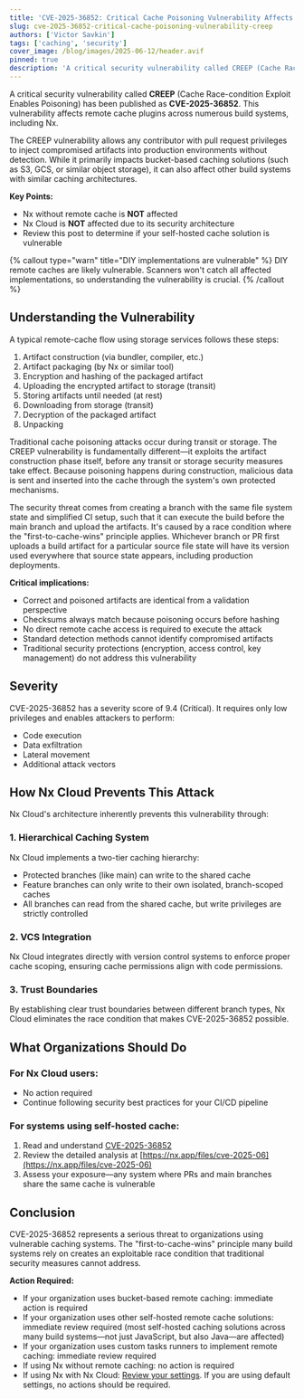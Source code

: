 ```yaml
---
title: 'CVE-2025-36852: Critical Cache Poisoning Vulnerability Affects Multiple Build Systems'
slug: cve-2025-36852-critical-cache-poisoning-vulnerability-creep
authors: ['Victor Savkin']
tags: ['caching', 'security']
cover_image: /blog/images/2025-06-12/header.avif
pinned: true
description: 'A critical security vulnerability called CREEP (Cache Race-condition Exploit Enables Poisoning) has been published as CVE-2025-36852. This vulnerability affects remote cache plugins across numerous build systems, including Nx.'
---
```


A critical security vulnerability called **CREEP** (Cache Race-condition Exploit Enables Poisoning) has been published as **CVE-2025-36852**. This vulnerability affects remote cache plugins across numerous build systems, including Nx.

The CREEP vulnerability allows any contributor with pull request privileges to inject compromised artifacts into production environments without detection. While it primarily impacts bucket-based caching solutions (such as S3, GCS, or similar object storage), it can also affect other build systems with similar caching architectures.

**Key Points:**

- Nx without remote cache is **NOT** affected
- Nx Cloud is **NOT** affected due to its security architecture
- Review this post to determine if your self-hosted cache solution is vulnerable

{% callout type="warn" title="DIY implementations are vulnerable" %}
DIY remote caches are likely vulnerable. Scanners won't catch all affected implementations, so understanding the vulnerability is crucial.
{% /callout %}

## **Understanding the Vulnerability**

A typical remote-cache flow using storage services follows these steps:

1. Artifact construction (via bundler, compiler, etc.)
2. Artifact packaging (by Nx or similar tool)
3. Encryption and hashing of the packaged artifact
4. Uploading the encrypted artifact to storage (transit)
5. Storing artifacts until needed (at rest)
6. Downloading from storage (transit)
7. Decryption of the packaged artifact
8. Unpacking

Traditional cache poisoning attacks occur during transit or storage. The CREEP vulnerability is fundamentally different—it exploits the artifact construction phase itself, before any transit or storage security measures take effect. Because poisoning happens during construction, malicious data is sent and inserted into the cache through the system's own protected mechanisms.

The security threat comes from creating a branch with the same file system state and simplified CI setup, such that it can execute the build before the main branch and upload the artifacts. It's caused by a race condition where the "first-to-cache-wins" principle applies. Whichever branch or PR first uploads a build artifact for a particular source file state will have its version used everywhere that source state appears, including production deployments.

**Critical implications:**

- Correct and poisoned artifacts are identical from a validation perspective
- Checksums always match because poisoning occurs before hashing
- No direct remote cache access is required to execute the attack
- Standard detection methods cannot identify compromised artifacts
- Traditional security protections (encryption, access control, key management) do not address this vulnerability

## **Severity**

CVE-2025-36852 has a severity score of 9.4 (Critical). It requires only low privileges and enables attackers to perform:

- Code execution
- Data exfiltration
- Lateral movement
- Additional attack vectors

## **How Nx Cloud Prevents This Attack**

Nx Cloud's architecture inherently prevents this vulnerability through:

### **1\. Hierarchical Caching System**

Nx Cloud implements a two-tier caching hierarchy:

- Protected branches (like main) can write to the shared cache
- Feature branches can only write to their own isolated, branch-scoped caches
- All branches can read from the shared cache, but write privileges are strictly controlled

### **2\. VCS Integration**

Nx Cloud integrates directly with version control systems to enforce proper cache scoping, ensuring cache permissions align with code permissions.

### **3\. Trust Boundaries**

By establishing clear trust boundaries between different branch types, Nx Cloud eliminates the race condition that makes CVE-2025-36852 possible.

## **What Organizations Should Do**

### **For Nx Cloud users:**

- No action required
- Continue following security best practices for your CI/CD pipeline

### **For systems using self-hosted cache:**

1. Read and understand [CVE-2025-36852](https://www.cve.org/CVERecord?id=CVE-2025-36852)
2. Review the detailed analysis at [https://nx.app/files/cve-2025-06](https://nx.app/files/cve-2025-06)
3. Assess your exposure—any system where PRs and main branches share the same cache is vulnerable

## **Conclusion**

CVE-2025-36852 represents a serious threat to organizations using vulnerable caching systems. The "first-to-cache-wins" principle many build systems rely on creates an exploitable race condition that traditional security measures cannot address.

**Action Required:**

- If your organization uses bucket-based remote caching: immediate action is required
- If your organization uses other self-hosted remote cache solutions: immediate review required (most self-hosted caching solutions across many build systems—not just JavaScript, but also Java—are affected)
- If your organization uses custom tasks runners to implement remote caching: immediate review required
- If using Nx without remote caching: no action is required
- If using Nx with Nx Cloud: [Review your settings](/ci/concepts/cache-security#use-scoped-tokens-in-ci). If you are using default settings, no actions should be required.
